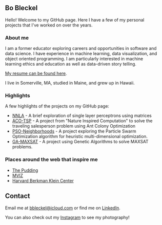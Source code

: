 ## Bo Bleckel

Hello! Welcome to my GitHub page. Here I have a few of my personal projects that I've worked on over the years.

### About me
I am a former educator exploring careers and opportunities in software and data science. 
I have experience in machine learning, data visualization, and object oriented programming. 
I am particularly interested in machine learning ethics and education as well as data-driven story telling.

[My resume can be found here](https://github.com/bbleckel/resume/blob/master/bleckel_resume.pdf).

I live in Somerville, MA, studied in Maine, and grew up in Hawaii.

### Highlights
A few highlights of the projects on my GitHub page:
* [NNLA](https://github.com/bbleckel/NNLA) - A brief exploration of single layer perceptrons using matrices
* [ACO-TSP](https://github.com/bbleckel/ACO-TSP-2017) - A project from "Nature Inspired Computation" to solve the traveling salesperson problem using Ant Colony Optimization
* [PSO-Neighborhoods](https://github.com/bbleckel/PSO-Neighborhoods-2017) - A project exploring the Particle Swarm Optimization algorithm for heuristic multi-dimensional optimization.
* [GA-MAXSAT](https://github.com/bbleckel/MAXSAT-2017) - A project using Genetic Algorithms to solve MAXSAT problems.

### Places around the web that inspire me
* [The Pudding](https://pudding.cool)
* [MVIZ](https://mviz.omid.al)
* [Harvard Berkman Klein Center](https://cyber.harvard.edu)

## Contact
Email me at <bbleckel@icloud.com> or find me on [LinkedIn](https://www.linkedin.com/in/bo-bleckel-269666100/).

You can also check out my [Instagram](https://www.instagram.com/bobleckel/) to see my photography!
